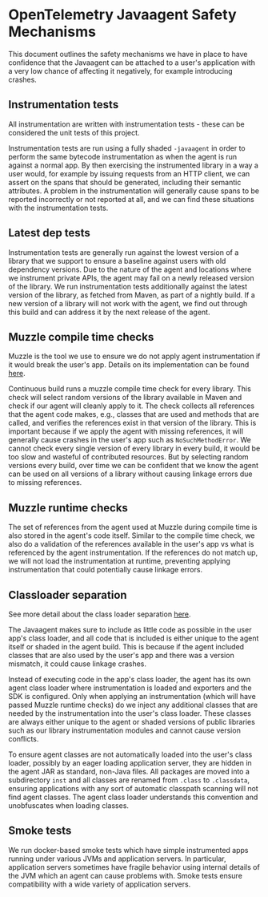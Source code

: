 # OpenTelemetry Javaagent Safety Mechanisms

This document outlines the safety mechanisms we have in place to have confidence
that the Javaagent can be attached to a user's application with a very low chance of
affecting it negatively, for example introducing crashes.

## Instrumentation tests

All instrumentation are written with instrumentation tests - these can be considered the unit tests
of this project.

Instrumentation tests are run using a fully shaded `-javaagent` in order to perform the same bytecode
instrumentation as when the agent is run against a normal app.
By then exercising the instrumented library in a way a user would, for example by issuing requests
from an HTTP client, we can assert on the spans that should be generated, including their semantic
attributes. A problem in the instrumentation will generally cause spans to be reported incorrectly
or not reported at all, and we can find these situations with the instrumentation tests.

## Latest dep tests

Instrumentation tests are generally run against the lowest version of a library that we support
to ensure a baseline against users with old dependency versions. Due to the nature of the agent
and locations where we instrument private APIs, the agent may fail on a newly released version
of the library. We run instrumentation tests additionally against the latest version of the
library, as fetched from Maven, as part of a nightly build. If a new version of a library will
not work with the agent, we find out through this build and can address it by the next release
of the agent.

## Muzzle compile time checks

Muzzle is the tool we use to ensure we do not apply agent instrumentation if it would break the
user's app. Details on its implementation can be found [here](./contributing/muzzle.md).

Continuous build runs a muzzle compile time check for every library. This check will select random
versions of the library available in Maven and check if our agent will cleanly apply to it. The
check collects all references that the agent code makes, e.g., classes that are used and methods that
are called, and verifies the references exist in that version of the library. This is important
because if we apply the agent with missing references, it will generally cause crashes in the user's
app such as `NoSuchMethodError`. We cannot check every single version of every library in every build, it
would be too slow and wasteful of contributed resources. But by selecting random versions every
build, over time we can be confident that we know the agent can be used on all versions of a library
without causing linkage errors due to missing references.

## Muzzle runtime checks

The set of references from the agent used at Muzzle during compile time is also stored in the agent's
code itself. Similar to the compile time check, we also do a validation of the references available
in the user's app vs what is referenced by the agent instrumentation. If the references do not match
up, we will not load the instrumentation at runtime, preventing applying instrumentation that could
potentially cause linkage errors.

## Classloader separation

See more detail about the class loader separation [here](./contributing/javaagent-structure.md).

The Javaagent makes sure to include as little code as possible in the user app's class loader, and
all code that is included is either unique to the agent itself or shaded in the agent build. This is
because if the agent included classes that are also used by the user's app and there was a version
mismatch, it could cause linkage crashes.

Instead of executing code in the app's class loader, the agent has its own agent class loader where
instrumentation is loaded and exporters and the SDK is configured. Only when applying an
instrumentation (which will have passed Muzzle runtime checks) do we inject any additional classes
that are needed by the instrumentation into the user's class loader. These classes are always either
unique to the agent or shaded versions of public libraries such as our library instrumentation
modules and cannot cause version conflicts.

To ensure agent classes are not automatically loaded into the user's class loader, possibly by an
eager loading application server, they are hidden in the agent JAR as standard, non-Java files.
All packages are moved into a subdirectory `inst` and all classes are renamed from `.class` to
`.classdata`, ensuring applications with any sort of automatic classpath scanning will not find
agent classes. The agent class loader understands this convention and unobfuscates when loading
classes.

## Smoke tests

We run docker-based smoke tests which have simple instrumented apps running under various JVMs
and application servers. In particular, application servers sometimes have fragile behavior using
internal details of the JVM which an agent can cause problems with. Smoke tests ensure compatibility
with a wide variety of application servers.
